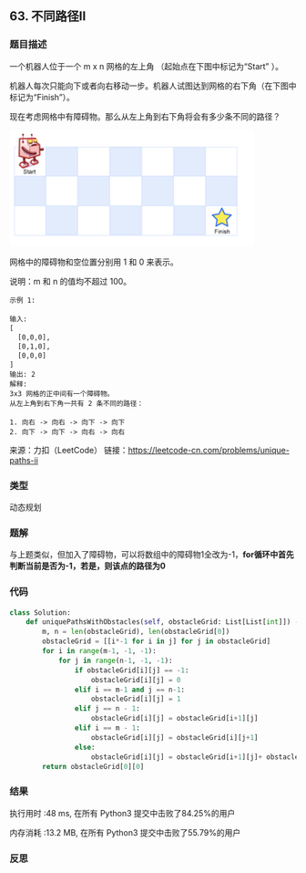 ## 63. 不同路径II



### 题目描述

一个机器人位于一个 m x n 网格的左上角 （起始点在下图中标记为“Start” ）。

机器人每次只能向下或者向右移动一步。机器人试图达到网格的右下角（在下图中标记为“Finish”）。

现在考虑网格中有障碍物。那么从左上角到右下角将会有多少条不同的路径？

<img src="../images/11.png" style="zoom:50%;" />

网格中的障碍物和空位置分别用 1 和 0 来表示。

说明：m 和 n 的值均不超过 100。

```
示例 1:

输入:
[
  [0,0,0],
  [0,1,0],
  [0,0,0]
]
输出: 2
解释:
3x3 网格的正中间有一个障碍物。
从左上角到右下角一共有 2 条不同的路径：

1. 向右 -> 向右 -> 向下 -> 向下
2. 向下 -> 向下 -> 向右 -> 向右
```

来源：力扣（LeetCode）
链接：https://leetcode-cn.com/problems/unique-paths-ii

### 类型

动态规划



### 题解

与上题类似，但加入了障碍物，可以将数组中的障碍物1全改为-1，**for循环中首先判断当前是否为-1，若是，则该点的路径为0**



### 代码

```python
class Solution:
    def uniquePathsWithObstacles(self, obstacleGrid: List[List[int]]) -> int:
    	m, n = len(obstacleGrid), len(obstacleGrid[0])
    	obstacleGrid = [[i*-1 for i in j] for j in obstacleGrid]
    	for i in range(m-1, -1, -1):
    		for j in range(n-1, -1, -1):
    			if obstacleGrid[i][j] == -1:
    				obstacleGrid[i][j] = 0
    			elif i == m-1 and j == n-1:
    				obstacleGrid[i][j] = 1
    			elif j == n - 1:
    				obstacleGrid[i][j] = obstacleGrid[i+1][j]
    			elif i == m - 1:
    				obstacleGrid[i][j] = obstacleGrid[i][j+1]
    			else:
    				obstacleGrid[i][j] = obstacleGrid[i+1][j]+ obstacleGrid[i][j+1]
    	return obstacleGrid[0][0]
```



### 结果

执行用时 :48 ms, 在所有 Python3 提交中击败了84.25%的用户

内存消耗 :13.2 MB, 在所有 Python3 提交中击败了55.79%的用户



### 反思

